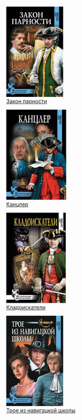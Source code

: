 ![](Закон%20парности.jpg)  
[Закон парности](Закон%20парности)

![](Канцлер.jpg)  
[Канцлер](Канцлер)

![](Кладоискатели.jpg)  
[Кладоискатели](Кладоискатели)

![](Трое%20из%20навигацкой%20школы.jpg)  
[Трое из навигацкой школы](Трое%20из%20навигацкой%20школы)
